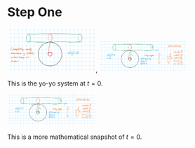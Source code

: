 # Step One

<img src="Step1.png" alt="Step 1" width="40%">, <img src="Step1Worked.png" alt="Step 1 Worked" width="40%">

This is the yo-yo system at $t=0$.

<img src="Step1Worked.png" alt="Step 1 Worked" width="40%">

This is a more mathematical snapshot of $t=0$. 